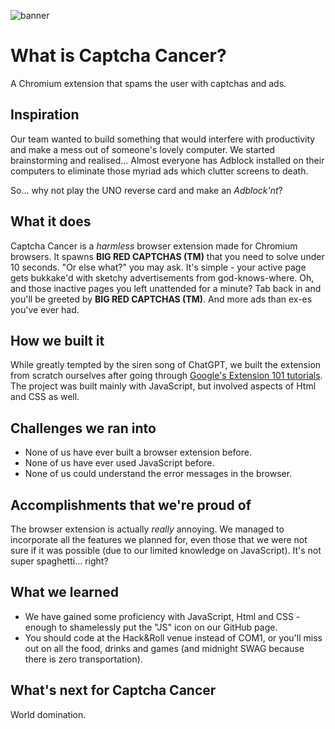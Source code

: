 ![banner](https://raw.githubusercontent.com/Leo-Phyo-Hein/Captcha-Cancer-Extension/main/images/captcha-banner.png)

# What is Captcha Cancer?
A Chromium extension that spams the user with captchas and ads.

## Inspiration
Our team wanted to build something that would interfere with productivity and make a mess out of someone's lovely computer. We started brainstorming and realised... Almost everyone has Adblock installed on their computers to eliminate those myriad ads which clutter screens to death.

So... why not play the UNO reverse card and make an _Adblock'nt_?

## What it does
Captcha Cancer is a _harmless_ browser extension made for Chromium browsers. It spawns **BIG RED CAPTCHAS (TM)** that you need to solve under 10 seconds. "Or else what?" you may ask. It's simple - your active page gets bukkake'd with sketchy advertisements from god-knows-where. Oh, and those inactive pages you left unattended for a minute? Tab back in and you'll be greeted by **BIG RED CAPTCHAS (TM)**. And more ads than ex-es you've ever had.

## How we built it
While greatly tempted by the siren song of ChatGPT, we built the extension from scratch ourselves after  going through [Google's Extension 101  tutorials](https://developer.chrome.com/docs/extensions/mv3/getstarted/extensions-101/). The project was built mainly with JavaScript, but involved aspects of Html and CSS as well.

## Challenges we ran into
- None of us have ever built a browser extension before.
- None of us have ever used JavaScript before.
- None of us could understand the error messages in the browser.

## Accomplishments that we're proud of
The browser extension is actually _really_ annoying.
We managed to incorporate all the features we planned for, even those that we were not sure if it was possible (due to our limited knowledge on JavaScript).
It's not super spaghetti... right?

## What we learned
- We have gained some proficiency with JavaScript, Html and CSS - enough to shamelessly put the "JS" icon on our GitHub page.
- You should code at the Hack&Roll venue instead of COM1, or you'll miss out on all the food, drinks and games (and midnight SWAG because there is zero transportation).

## What's next for Captcha Cancer
World domination.
